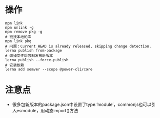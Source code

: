 # 操作
```shell
npm link  
npm unlink -g
npm remove pkg -g
# 链接本地的库
npm link pkg 
# 问题：Current HEAD is already released, skipping change detection.
lerna publish from-package
# 改掉文件后强制发布新版本
lerna publish --force-publish
# 安装依赖
lerna add semver --scope @power-cli/core

```
# 注意点
- 很多包新版本的package.json中设置了type:’module’，commonjs也可以引入esmodule，用动态import()方法
